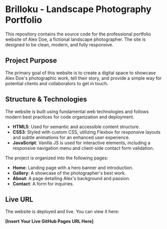 # Brilloku - Landscape Photography Portfolio

This repository contains the source code for the professional portfolio website of Alex Doe, a fictional landscape photographer. The site is designed to be clean, modern, and fully responsive.

##  Project Purpose

The primary goal of this website is to create a digital space to showcase Alex Doe's photographic work, tell their story, and provide a simple way for potential clients and collaborators to get in touch.

## Structure & Technologies

The website is built using fundamental web technologies and follows modern best practices for code organization and deployment.

* **HTML5**: Used for semantic and accessible content structure.
* **CSS3**: Styled with custom CSS, utilizing Flexbox for responsive layouts and subtle animations for an enhanced user experience.
* **JavaScript**: Vanilla JS is used for interactive elements, including a responsive navigation menu and client-side contact form validation.

The project is organized into the following pages:
- **Home**: Landing page with a hero banner and introduction.
- **Gallery**: A showcase of the photographer's best work.
- **About**: A page detailing Alex's background and passion.
- **Contact**: A form for inquiries.

##  Live URL

The website is deployed and live. You can view it here:

**[Insert Your Live GitHub Pages URL Here]**